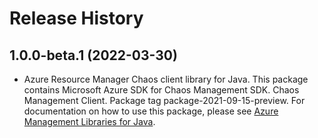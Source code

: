 # Release History

## 1.0.0-beta.1 (2022-03-30)

- Azure Resource Manager Chaos client library for Java. This package contains Microsoft Azure SDK for Chaos Management SDK. Chaos Management Client. Package tag package-2021-09-15-preview. For documentation on how to use this package, please see [Azure Management Libraries for Java](https://aka.ms/azsdk/java/mgmt).
